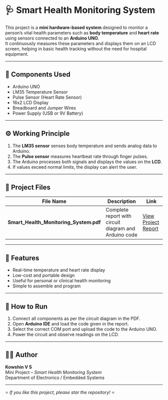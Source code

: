 # 🩺 Smart Health Monitoring System

This project is a **mini hardware-based system** designed to monitor a person’s vital health parameters such as **body temperature** and **heart rate** using sensors connected to an **Arduino UNO**.  
It continuously measures these parameters and displays them on an LCD screen, helping in basic health tracking without the need for hospital equipment.

---

## 🔧 Components Used
- Arduino UNO  
- LM35 Temperature Sensor  
- Pulse Sensor (Heart Rate Sensor)  
- 16x2 LCD Display  
- Breadboard and Jumper Wires  
- Power Supply (USB or 9V Battery)

---

## ⚙️ Working Principle
1. The **LM35 sensor** senses body temperature and sends analog data to Arduino.  
2. The **Pulse sensor** measures heartbeat rate through finger pulses.  
3. The Arduino processes both signals and displays the values on the **LCD**.  
4. If values exceed normal limits, the display can alert the user.  

---

## 📁 Project Files
| File Name | Description | Link |
|------------|--------------|------|
| **Smart_Health_Monitoring_System.pdf** | Complete report with circuit diagram and Arduino code |[View Project Report](./Kowshin%E2%80%99s%20Project%20on%20Smart%20Health%20Monitoring%20System.docx) |

---

## 🧠 Features
- Real-time temperature and heart rate display  
- Low-cost and portable design  
- Useful for personal or clinical health monitoring  
- Simple to assemble and program  

---

## 🚀 How to Run
1. Connect all components as per the circuit diagram in the PDF.  
2. Open **Arduino IDE** and load the code given in the report.  
3. Select the correct COM port and upload the code to the Arduino UNO.  
4. Power the circuit and observe readings on the LCD.  

---

## 👨‍💻 Author
**Kowshin V S**  
Mini Project – *Smart Health Monitoring System*  
Department of Electronics / Embedded Systems  

---

⭐ *If you like this project, please star the repository!* ⭐
